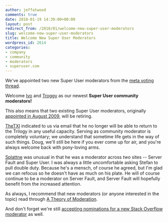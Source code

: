 ```yaml
---
author: jeffatwood
comments: true
date: 2010-01-19 14:39:00+00:00
layout: post
redirect_from: /2010/01/welcome-new-super-user-moderators
slug: welcome-new-super-user-moderators
title: Welcome New Super User Moderators
wordpress_id: 2614
categories:
- company
- community
- moderators
- superuser.com
---
```



We've appointed two new Super User moderators from the [meta voting thread](http://meta.stackoverflow.com/questions/14417/vote-for-super-user-moderator-poll).















Welcome [Ivo](http://superuser.com/users/1548/ivo) and [Troggy](http://superuser.com/users/2553/troggy) as our newest **Super User community moderators!**



This also means that two existing Super User moderators, originally [appointed in August 2009](http://blog.stackoverflow.com/2009/08/congratulations-super-user-moderators/), will be retiring.



[TheTXI](http://superuser.com/users/705/thetxi) indicated to us via email that he no longer will be able to return to the Trilogy in any useful capacity. Serving as community moderator is completely voluntary; we understand that sometime life gets in the way of such things. Doug, we'll still be here if you ever come up for air, and you're always welcome back with pony-loving arms.



[Splattne](http://superuser.com/users/187/splattne) was unusual in that he was a moderator across _two_ sites -- Server Fault and Super User. I was always a little uncomfortable asking Stefan to pull double duty. Because he's a mensch, of course he agreed, but I'm glad we can refocus so he doesn't have as much on his plate. He will of course continue to be a moderator on Server Fault, and Server Fault will hopefully benefit from the increased attention.



As always, I recommend that new moderators (or anyone interested in the topic) read through [A Theory of Moderation](http://blog.stackoverflow.com/2009/05/a-theory-of-moderation/).



And don't forget we're still [accepting nominations for a new Stack Overflow moderator](http://blog.stackoverflow.com/2010/01/stack-overflow-2010-moderator-nominations/) as well.

